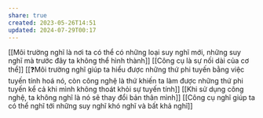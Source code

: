 ```yaml
---
share: true
created: 2023-05-26T14:51
updated: 2024-07-29T00:17
---
```

[[Môi trường nghĩ là nơi ta có thể có những loại suy nghĩ mới, những suy nghĩ mà trước đây ta không thể hình thành]]
[[Công cụ là sự nối dài của cơ thể]]
[[❓Môi trường nghĩ giúp ta hiểu được những thứ phi tuyến bằng việc tuyến tính hoá nó, còn công nghệ là thứ khiến ta làm được những thứ phi tuyến kể cả khi mình không thoát khỏi sự tuyến tính]]
[[Khi sử dụng công nghệ, ta không nghĩ là nó sẽ thay đổi bản thân mình]]
[[Công cụ nghĩ giúp ta có thể nghĩ tới những suy nghĩ khó nghĩ và bất khả nghĩ]]